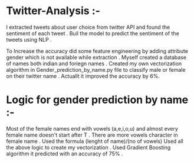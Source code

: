 # Twitter-Analysis :-
I extracted tweets about user choice from twitter API and found the sentiment of each tweet .
Buil the model to predict the sentiment of the tweets using NLP .

To Increase the accuracy did some feature engineering by adding attribute gender which is not available while extraction . 
Myself created a database of names both indian and foriegn names .
Created my own vectorization algorithm in Gender_prediction_by_name.py file to classify male or female on their twitter name . Actuallt it improved the accuracy by 6%.

# Logic for gender prediction by name :-

Most of the female names end with vowels (a,e,i,o,u) and almost every female name doesn't start after T . 
There are more vowels character in female name . Used the formula (lenght of name)/(no of vowels)
Used all the above logic to create my vectorization . 
Used Gradient Boosting algorithm it predicted with an accuracy of 75% .



